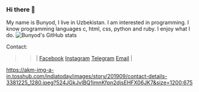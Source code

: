 ### Hi there 👋
My name is Bunyod, I live in Uzbekistan. I am interested in programming. I know programming languages c, html, css, python and ruby. I enjoy what I do.
![Bunyod's GitHub stats](https://github-readme-stats.vercel.app/api?username=bunyoddev&theme=dark&show_icons=true)

Contact:
>>| 
[Facebook](http://facebook.com/Bunyod_Qutpiddinov)
[Instagram](http://instagram.com/Bunyod_Qutpiddinov)
[Telegram](t.me://Bunyod_Qutpiddinov)
[Email](mail:bunyodqutpiddinov6@gmail.com)
>>|

https://akm-img-a-in.tosshub.com/indiatoday/images/story/201909/contact-details-3381225_1280.jpeg?524JGkJvIBQ1imnKfpn2djsEHFX06JK7&size=1200:675
